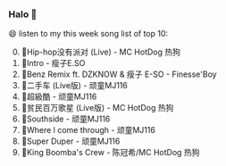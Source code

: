 

### Halo 👋

😄 listen to my this week song list of top 10:

0. 🌈Hip-hop没有派对 (Live) - MC HotDog 热狗
1. 🌈Intro - 瘦子E.SO
2. 🌈Benz Remix ft. DZKNOW & 瘦子 E-SO - Finesse'Boy
3. 🌈二手车 (Live版) - 顽童MJ116
4. 🌈超級酷 - 顽童MJ116
5. 🌈贫民百万歌星 (Live版) - MC HotDog 热狗
6. 🌈Southside - 顽童MJ116
7. 🌈Where l come through - 顽童MJ116
8. 🌈Super Duper - 顽童MJ116
9. 🌈King Boomba's Crew - 陈冠希/MC HotDog 热狗


